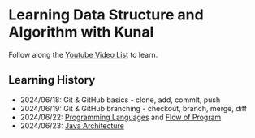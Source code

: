 # Learning Data Structure and Algorithm with Kunal

Follow along the [Youtube Video List](https://www.youtube.com/playlist?list=PL9gnSGHSqcnr_DxHsP7AW9ftq0AtAyYqJ) to learn.

## Learning History
+ 2024/06/18: Git & GitHub basics - clone, add, commit, push
+ 2024/06/19: Git & GitHub branching - checkout, branch, merge, diff
+ 2024/06/22: [Programming Languages](https://youtu.be/wn49bJOYAZM?si=KLvkLhD2cDeEoyoz) and [Flow of Program](https://youtu.be/lhELGQAV4gg?si=C9BKCqEWRpy1Fhtg)
+ 2024/06/23: [Java Architecture](https://youtu.be/4EP8YzcN0hQ?si=367zM_N4Muo4_enz)